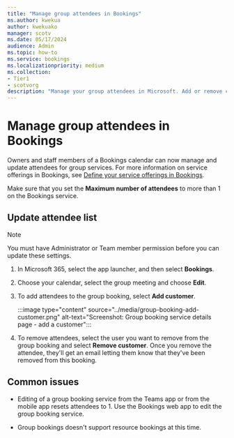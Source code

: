 ```yaml
---
title: "Manage group attendees in Bookings"
ms.author: kwekua
author: kwekuako
manager: scotv
ms.date: 05/17/2024
audience: Admin
ms.topic: how-to
ms.service: bookings
ms.localizationpriority: medium
ms.collection:
- Tier1
- scotvorg
description: "Manage your group attendees in Microsoft. Add or remove customers from a booking."
---
```


# Manage group attendees in Bookings

Owners and staff members of a Bookings calendar can now manage and update attendees for group services. For more information on service offerings in Bookings, see [Define your service offerings in Bookings](define-service-offerings.md).

Make sure that you set the **Maximum number of attendees** to more than 1 on the Bookings service.

## Update attendee list

> [!NOTE]
> You must have Administrator or Team member permission before you can update these settings.

1. In Microsoft 365, select the app launcher, and then select **Bookings**.

2. Choose your calendar, select the group meeting and choose **Edit**.

3. To add attendees to the group booking, select **Add customer**.

    :::image type="content" source="../media/group-booking-add-customer.png" alt-text="Screenshot: Group booking service details page - add a customer":::

4. To remove attendees, select the user you want to remove from the group booking and select **Remove customer**. Once you remove the attendee, they'll get an email letting them know that they've been removed from this booking.

## Common issues

- Editing of a group booking service from the Teams app or from the mobile app resets attendees to 1. Use the Bookings web app to edit the group booking service.

- Group bookings doesn't support resource bookings at this time.
